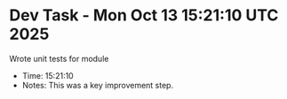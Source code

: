 # Dev Task - Mon Oct 13 15:21:10 UTC 2025
Wrote unit tests for module
- Time: 15:21:10
- Notes: This was a key improvement step.
